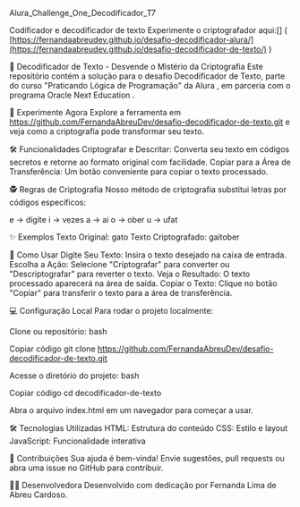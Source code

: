 Alura_Challenge_One_Decodificador_T7

Codificador e decodificador de texto Experimente o criptografador aqui:[] ( [https://fernandaabreudev.github.io/desafio-decodificador-alura/](https://fernandaabreudev.github.io/desafio-decodificador-de-texto/) )

🔐 Decodificador de Texto - Desvende o Mistério da Criptografia Este repositório contém a solução para o desafio Decodificador de Texto, parte do curso "Praticando Lógica de Programação" da Alura , em parceria com o programa Oracle Next Education .

🌟 Experimente Agora Explore a ferramenta em https://github.com/FernandaAbreuDev/desafio-decodificador-de-texto.git e veja como a criptografia pode transformar seu texto.

🛠️ Funcionalidades Criptografar e Descritar: Converta seu texto em códigos secretos e retorne ao formato original com facilidade. Copiar para a Área de Transferência: Um botão conveniente para copiar o texto processado.

🕵️ Regras de Criptografia Nosso método de criptografia substitui letras por códigos específicos:

e → digite i → vezes a → ai o → ober u → ufat

✨ Exemplos Texto Original: gato Texto Criptografado: gaitober

🚀 Como Usar Digite Seu Texto: Insira o texto desejado na caixa de entrada. Escolha a Ação: Selecione "Criptografar" para converter ou "Descriptografar" para reverter o texto. Veja o Resultado: O texto processado aparecerá na área de saída. Copiar o Texto: Clique no botão "Copiar" para transferir o texto para a área de transferência.

💻 Configuração Local Para rodar o projeto localmente:

Clone ou repositório: bash

Copiar código git clone https://github.com/FernandaAbreuDev/desafio-decodificador-de-texto.git

Acesse o diretório do projeto: bash

Copiar código cd decodificador-de-texto

Abra o arquivo index.html em um navegador para começar a usar.

🛠️ Tecnologias Utilizadas HTML: Estrutura do conteúdo CSS: Estilo e layout JavaScript: Funcionalidade interativa

🤝 Contribuições Sua ajuda é bem-vinda! Envie sugestões, pull requests ou abra uma issue no GitHub para contribuir.

👩‍💻 Desenvolvedora Desenvolvido com dedicação por Fernanda Lima de Abreu Cardoso.
